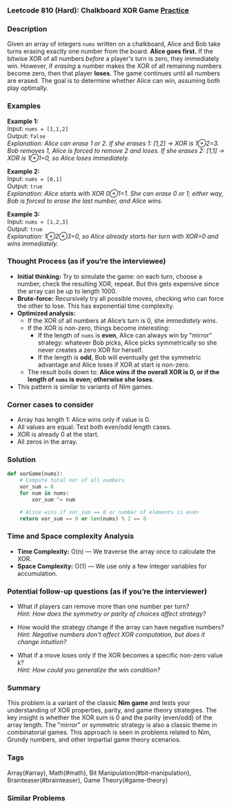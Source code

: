 ### Leetcode 810 (Hard): Chalkboard XOR Game [Practice](https://leetcode.com/problems/chalkboard-xor-game)

### Description  
Given an array of integers `nums` written on a chalkboard, Alice and Bob take turns erasing exactly one number from the board. **Alice goes first.** If the bitwise XOR of all numbers *before* a player's turn is zero, they immediately win. However, if *erasing* a number makes the XOR of all remaining numbers become zero, then that player **loses**. The game continues until all numbers are erased. The goal is to determine whether Alice can win, assuming both play optimally.

### Examples  

**Example 1:**  
Input: `nums = [1,1,2]`  
Output: `false`  
*Explanation: Alice can erase 1 or 2. If she erases 1: [1,2] → XOR is 1⊕2=3. Bob removes 1, Alice is forced to remove 2 and loses. If she erases 2: [1,1] → XOR is 1⊕1=0, so Alice loses immediately.*

**Example 2:**  
Input: `nums = [0,1]`  
Output: `true`  
*Explanation: Alice starts with XOR 0⊕1=1. She can erase 0 or 1; either way, Bob is forced to erase the last number, and Alice wins.*

**Example 3:**  
Input: `nums = [1,2,3]`  
Output: `true`  
*Explanation: 1⊕2⊕3=0, so Alice already starts her turn with XOR=0 and wins immediately.*

### Thought Process (as if you’re the interviewee)  
- **Initial thinking:** Try to simulate the game: on each turn, choose a number, check the resulting XOR, repeat. But this gets expensive since the array can be up to length 1000.
- **Brute-force:** Recursively try all possible moves, checking who can force the other to lose. This has exponential time complexity.
- **Optimized analysis:**  
  - If the XOR of all numbers at Alice’s turn is 0, she *immediately wins*.  
  - If the XOR is non-zero, things become interesting:
    - If the length of `nums` is **even**, Alice can always win by "mirror" strategy: whatever Bob picks, Alice picks symmetrically so she never creates a zero XOR for herself.
    - If the length is **odd**, Bob will eventually get the symmetric advantage and Alice loses if XOR at start is non-zero.
  - The result boils down to: **Alice wins if the overall XOR is 0, or if the length of `nums` is even; otherwise she loses**.
- This pattern is similar to variants of Nim games.

### Corner cases to consider  
- Array has length 1: Alice wins only if value is 0.
- All values are equal: Test both even/odd length cases.
- XOR is already 0 at the start.
- All zeros in the array.

### Solution

```python
def xorGame(nums):
    # Compute total xor of all numbers
    xor_sum = 0
    for num in nums:
        xor_sum ^= num

    # Alice wins if xor_sum == 0 or number of elements is even
    return xor_sum == 0 or len(nums) % 2 == 0
```

### Time and Space complexity Analysis  

- **Time Complexity:** O(n) — We traverse the array once to calculate the XOR.
- **Space Complexity:** O(1) — We use only a few integer variables for accumulation.

### Potential follow-up questions (as if you’re the interviewer)  

- What if players can remove more than one number per turn?  
  *Hint: How does the symmetry or parity of choices affect strategy?*

- How would the strategy change if the array can have negative numbers?  
  *Hint: Negative numbers don't affect XOR computation, but does it change intuition?*

- What if a move loses only if the XOR becomes a specific non-zero value k?  
  *Hint: How could you generalize the win condition?*

### Summary  
This problem is a variant of the classic **Nim game** and tests your understanding of XOR properties, parity, and game theory strategies. The key insight is whether the XOR sum is 0 and the parity (even/odd) of the array length. The "mirror" or symmetric strategy is also a classic theme in combinatorial games. This approach is seen in problems related to Nim, Grundy numbers, and other impartial game theory scenarios.

### Tags
Array(#array), Math(#math), Bit Manipulation(#bit-manipulation), Brainteaser(#brainteaser), Game Theory(#game-theory)

### Similar Problems
